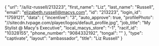 {
    "url": "\/a\/liz-russell\/213223",
    "first_name": "Liz",
    "last_name": "Russell",
    "email": "elizabeth.russell@macys.com",
    "id": "213223",
    "login_id": "1759121",
    "data": {
        "incentive": "3",
        "auto_approve": true,
        "profilePhoto": "\/\/sitecdn.tvpage.com\/player\/logos\/default_profile.jpg",
        "job_title": "My Stylist @ Macy's Executive",
        "local_macys_store": "-1",
        "racif_id": "10328155",
        "phone_number": "9084332192",
        "tongal": ""
    },
    "type": "captivate",
    "layout": "ambassador",
    "title": "Liz Russell"
}